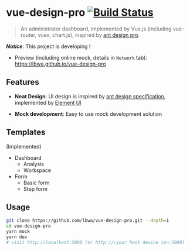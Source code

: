 # vue-design-pro [![Build Status](https://travis-ci.org/lbwa/vue-design-pro.svg?branch=master)](https://travis-ci.org/lbwa/vue-design-pro)

> An administrator dashboard, implemented by Vue.js (including vue-router, vuex, chart.js), inspired by [ant design pro].

[ant design pro]:https://github.com/ant-design/ant-design-pro

***Notice***: This project is developing !

- Preview (including online mock, details in `Network` tab): https://lbwa.github.io/vue-design-pro

## Features

- **Neat Design**: UI design is inspired by [ant design specification], implemented by [Element UI]

- **Mock development**: Easy to use mock development solution

[Element UI]: https://github.com/ElemeFE/element

[ant design specification]: https://ant.design

## Templates

(Implemented)

- Dashboard
    - Analysis
    - Workspace
- Form
    - Basic form
    - Step form

## Usage

```bash
git clone https://github.com/lbwa/vue-design-pro.git --depth=1
cd vue-design-pro
yarn mock
yarn dev
# visit http://localhost:5000 (or http://<your host device ip>:5000)
```
